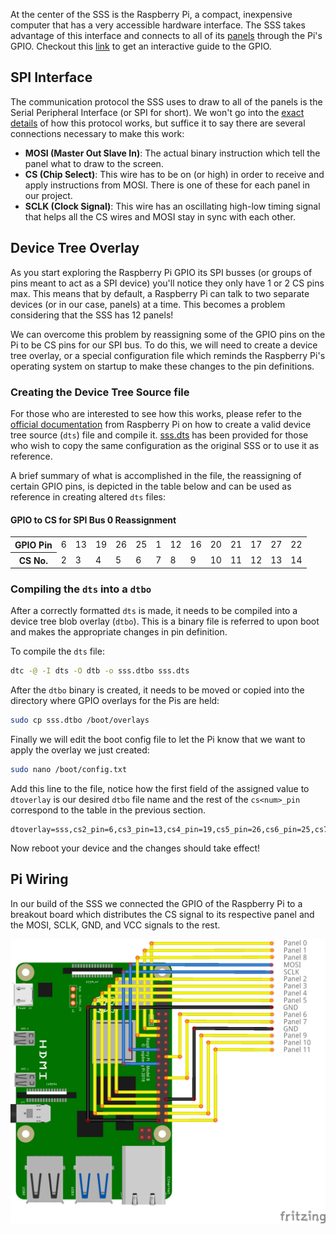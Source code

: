 At the center of the SSS is the Raspberry Pi, a compact, inexpensive computer that has a very accessible hardware interface. The SSS takes advantage of this interface and connects to all of its [panels](Panel.md) through the Pi's GPIO. Checkout this [link](https://pinout.xyz) to get an interactive guide to the GPIO.

## SPI Interface
The communication protocol the SSS uses to draw to all of the panels is the Serial Peripheral Interface (or SPI for short). We won't go into the [exact details](https://www.circuitbasics.com/basics-of-the-spi-communication-protocol/) of how this protocol works, but suffice it to say there are several connections necessary to make this work:

- **MOSI (Master Out Slave In)**: The actual binary instruction which tell the panel what to draw to the screen.
- **CS (Chip Select)**: This wire has to be on (or high) in order to receive and apply instructions from MOSI. There is one of these for each panel in our project.
- **SCLK (Clock Signal)**: This wire has an oscillating high-low timing signal that helps all the CS wires and MOSI stay in sync with each other.

## Device Tree Overlay
As you start exploring the Raspberry Pi GPIO its SPI busses (or groups of pins meant to act as a SPI device) you'll notice they only have 1 or 2 CS pins max. This means that by default, a Raspberry Pi can talk to two separate devices (or in our case, panels) at a time. This becomes a problem considering that the SSS has 12 panels!

We can overcome this problem by reassigning some of the GPIO pins on the Pi to be CS pins for our SPI bus. To do this, we will need to create a device tree overlay, or a special configuration file which reminds the Raspberry Pi's operating system on startup to make these changes to the pin definitions.

### Creating the Device Tree Source file

For those who are interested to see how this works, please refer to the [official documentation](https://www.raspberrypi.com/documentation/computers/configuration.html#device-trees-overlays-and-parameters) from Raspberry Pi on how to create a valid device tree source (`dts`) file and compile it. [sss.dts](https://raw.githubusercontent.com/NET-BYU/sss/docs/dts/sss.dts) has been provided for those who wish to copy the same configuration as the original SSS or to use it as reference.

A brief summary of what is accomplished in the file, the reassigning of certain GPIO pins, is depicted in the table below and can be used as reference in creating altered `dts` files:

#### GPIO to CS for SPI Bus 0 Reassignment
<table>
  <tr>
    <th>GPIO Pin</th>
    <td>6</td>
    <td>13</td>
    <td>19</td>
    <td>26</td>
    <td>25</td>
    <td>1</td>
    <td>12</td>
    <td>16</td>
    <td>20</td>
    <td>21</td>
    <td>17</td>
    <td>27</td>
    <td>22</td>
  </tr>
  <tr>
    <th>CS No.</th>
    <td>2</td>
    <td>3</td>
    <td>4</td>
    <td>5</td>
    <td>6</td>
    <td>7</td>
    <td>8</td>
    <td>9</td>
    <td>10</td>
    <td>11</td>
    <td>12</td>
    <td>13</td>
    <td>14</td>
  </tr>
</table>

### Compiling the `dts` into a `dtbo`
After a correctly formatted `dts` is made, it needs to be compiled into a device tree blob overlay (`dtbo`). This is a binary file is referred to upon boot and makes the appropriate changes in pin definition.

To compile the `dts` file:
```bash
dtc -@ -I dts -O dtb -o sss.dtbo sss.dts
```

After the `dtbo` binary is created, it needs to be moved or copied into the directory where GPIO overlays for the Pis are held:

```bash
sudo cp sss.dtbo /boot/overlays
```

Finally we will edit the boot config file to let the Pi know that we want to apply the overlay we just created:

```bash
sudo nano /boot/config.txt
```

Add this line to the file, notice how the first field of the assigned value to `dtoverlay` is our desired `dtbo` file name and the rest of the `cs<num>_pin` correspond to the table in the previous section.

```
dtoverlay=sss,cs2_pin=6,cs3_pin=13,cs4_pin=19,cs5_pin=26,cs6_pin=25,cs7_pin=1,cs8_pin=12,cs9_pin=16,cs10_pin=20,cs11_pin=21,cs12_pin=17,cs13_pin=27,cs14_pin=22
```

Now reboot your device and the changes should take effect!

## Pi Wiring

In our build of the SSS we connected the GPIO of the Raspberry Pi to a breakout board which distributes the CS signal to its respective panel and the MOSI, SCLK, GND, and VCC signals to the rest.

![rpi-io](rpi-io.png)